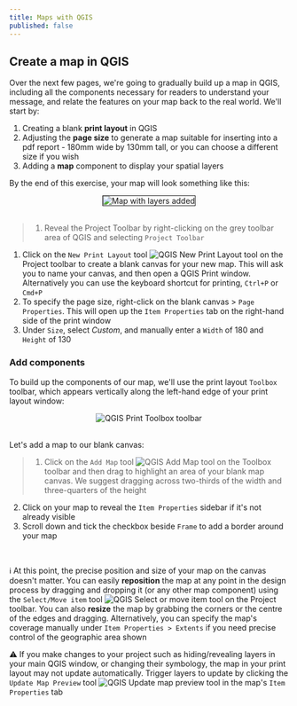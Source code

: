 ```yaml
---
title: Maps with QGIS
published: false
---
```


## Create a map in QGIS

Over the next few pages, we're going to gradually build up a map in QGIS, including all the components necessary for readers to understand your message, and relate the features on your map back to the real world.  We'll start by:
1. Creating a blank **print layout** in QGIS
2. Adjusting the **page size** to generate a map suitable for inserting into a pdf report - 180mm wide by 130mm tall, or you can choose a different size if you wish
3. Adding a **map** component to display your spatial layers

By the end of this exercise, your map will look something like this:

<center><img style="border: 1px solid" src="{{site.baseurl}}/src/img/Map_Stage1_Layers.png" alt="Map with layers added"></center>

<br>

> 1. Reveal the Project Toolbar by right-clicking on the grey toolbar area of QGIS and selecting `Project Toolbar`
1. Click on the `New Print Layout` tool <img src="{{site.baseurl}}/src/img/QGISTool_NewPrintLayout.png" alt="QGIS New Print Layout tool"> on the Project toolbar to create a blank canvas for your new map.  This will ask you to name your canvas, and then open a QGIS Print window.  Alternatively you can use the keyboard shortcut for printing, `Ctrl+P` or `Cmd+P`
2. To specify the page size, right-click on the blank canvas > `Page Properties`.  This will open up the `Item Properties` tab on the right-hand side of the print window
3. Under `Size`, select *Custom*, and manually enter a `Width` of 180 and `Height` of 130

### Add components

To build up the components of our map, we'll use the print layout `Toolbox` toolbar, which appears vertically along the left-hand edge of your print layout window:

<center><img src="{{site.baseurl}}/src/img/QGISToolbar_PrintToolbox.png" alt="QGIS Print Toolbox toolbar"></center>

<br>

Let's add a map to our blank canvas:

> 1. Click on the `Add Map` tool <img src="{{site.baseurl}}/src/img/QGISTool_AddMap.png" alt="QGIS Add Map tool"> on the Toolbox toolbar and then drag to highlight an area of your blank map canvas.  We suggest dragging across two-thirds of the width and three-quarters of the height
2. Click on your map to reveal the `Item Properties` sidebar if it's not already visible
3. Scroll down and tick the checkbox beside `Frame` to add a border around your map

<br>

:information_source: At this point, the precise position and size of your map on the canvas doesn't matter.  You can easily **reposition** the map at any point in the design process by dragging and dropping it (or any other map component) using the `Select/Move item` tool <img src="{{site.baseurl}}/src/img/QGISTool_SelectMoveItem.png" alt="QGIS Select or move item tool"> on the Project toolbar.  You can also **resize** the map by grabbing the corners or the centre of the edges and dragging.  Alternatively, you can specify the map's coverage manually under `Item Properties > Extents` if you need precise control of the geographic area shown

:warning: If you make changes to your project such as hiding/revealing layers in your main QGIS window, or changing their symbology, the map in your print layout may not update automatically.  Trigger layers to update by clicking the `Update Map Preview` tool <img src="{{site.baseurl}}/src/img/QGISTool_UpdateMapPreview.png" alt="QGIS Update map preview tool">  in the map's `Item Properties` tab
